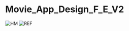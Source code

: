 # Movie_App_Design_F_E_V2
![HM](https://user-images.githubusercontent.com/72611040/222015594-f874d030-0042-4c04-83ac-b7282356e264.png)
![REF](https://user-images.githubusercontent.com/72611040/222015611-54d2f6c9-a045-4788-9cd4-3f532a88f202.png)
